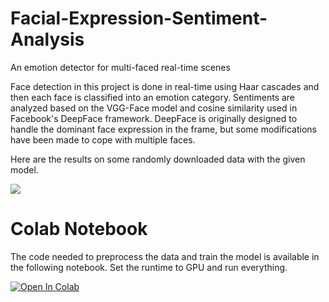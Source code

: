 # Facial-Expression-Sentiment-Analysis
An emotion detector for multi-faced real-time scenes

Face detection in this project is done in real-time using Haar cascades and then each face is classified into an emotion category. 
Sentiments are analyzed based on the VGG-Face model and cosine similarity used in Facebook's DeepFace framework. 
DeepFace is originally designed to handle the dominant face expression in the frame, but some modifications have been made to cope with multiple faces.

Here are the results on some randomly downloaded data with the given model. 

![](FaceSentiment.gif)

# Colab Notebook
The code needed to preprocess the data and train the model is available in the following notebook.
Set the runtime to GPU and run everything.

[![Open In Colab](https://colab.research.google.com/assets/colab-badge.svg)](https://github.com/ma-charoosaei/Facial-Expression-Sentiment-Analysis/Facial_Expression_Sentiment_Analysis.ipynb)
